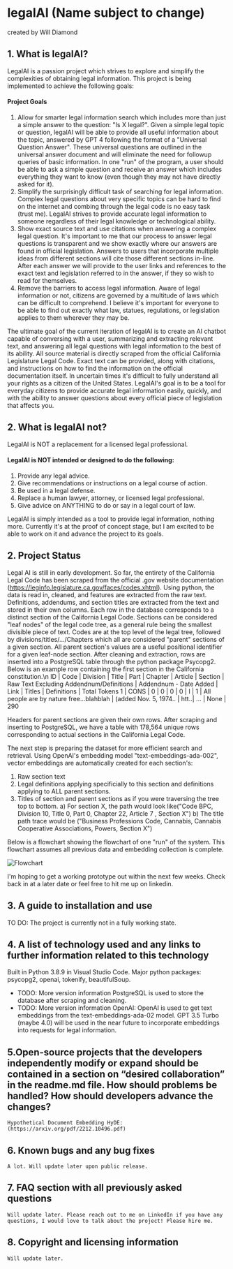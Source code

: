 # legalAI (Name subject to change)
created by Will Diamond 

## 1. What is legalAI?
LegalAI is a passion project which strives to explore and simplify the complexities of obtaining legal information. This project is being implemented to achieve the following goals:
#### Project Goals
   1. Allow for smarter legal information search which includes more than just a simple answer to the question: "Is X legal?". Given a simple legal topic or question, legalAI will be able to provide all useful information about the topic, answered by GPT 4 following the format of a "Universal Question Answer". These universal questions are outlined in the universal answer document and will eliminate the need for followup queries of basic information. In one "run" of the program, a user should be able to ask a simple question and receive an answer which includes everything they want to know (even though they may not have directly asked for it).
   2. Simplify the surprisingly difficult task of searching for legal information. Complex legal questions about very specific topics can be hard to find on the internet and combing through the legal code is no easy task (trust me). LegalAI strives to provide accurate legal information to someone regardless of their legal knowledge or technological ability.
   3. Show exact source text and use citations when answering a complex legal question. It's important to me that our process to answer legal questions is transparent and we show exactly where our answers are found in official legislation. Answers to users that incorporate multiple ideas from different sections will cite those different sections in-line. After each answer we will provide to the user links and references to the exact text and legislation referred to in the answer, if they so wish to read for themselves.
   4. Remove the barriers to access legal information. Aware of legal information or not, citizens are governed by a multitude of laws which can be difficult to comprehend. I believe it's important for everyone to be able to find out exactly what law, statues, regulations, or legislation applies to them wherever they may be.

The ultimate goal of the current iteration of legalAI is to create an AI chatbot capable of conversing with a user, summarizing and extracting relevant text, and answering all legal questions with legal information to the best of its ability. All source material is directly scraped from the official California Legislature Legal Code. Exact text can be provided, along with citations, and instructions on how to find the information on the official documentation itself. In uncertain times it's difficult to fully understand all your rights as a citizen of the United States. LegalAI's goal is to be a tool for everyday citizens to provide accurate legal information easily, quickly, and with the ability to answer questions about every official piece of legislation that affects you.

## 2. What is legalAI not?
LegalAI is NOT a replacement for a licensed legal professional. 
#### LegalAI is NOT intended or designed to do the following:
   1. Provide any legal advice.
   2. Give recommendations or instructions on a legal course of action.
   3. Be used in a legal defense.
   4. Replace a human lawyer, attorney, or licensed legal professional.
   5. Give advice on ANYTHING to do or say in a legal court of law.
      
LegalAI is simply intended as a tool to provide legal information, nothing more. Currently it's at the proof of concept stage, but I am excited to be able to work on it and advance the project to its goals.

## 2. Project Status
   Legal AI is still in early development. So far, the entirety of the California Legal Code has been scraped from the official .gov website documentation (https://leginfo.legislature.ca.gov/faces/codes.xhtml). Using python, the data is read in, cleaned, and features are extracted from the raw text. Definitions, addendums, and section titles are extracted from the text and stored in their own columns. Each row in the database corresponds to a distinct section of the California Legal Code. Sections can be considered "leaf nodes" of the legal code tree, as a general rule being the smallest divisible piece of text. Codes are at the top level of the legal tree, followed by divisions/titles/.../Chapters which all are considered "parent" sections of a given section. All parent section's values are a useful positional identifier for a given leaf-node section. After cleaning and extraction, rows are inserted into a PostgreSQL table through the python package Psycopg2. Below is an example row containing the first section in the California constitution.\n
   ID | Code | Division | Title | Part | Chapter | Article | Section | Raw Text Excluding Addendnum/Definitions | Addendnum - Date Added | Link | Titles | Definitions | Total Tokens
   1  | CONS | 0        | 0	  | 0    | 0       |	I       |	1	   | All people are by nature free...blahblah |	(added Nov. 5, 1974..  | htt..| ...    | None        | 290			

Headers for parent sections are given their own rows. After scraping and inserting to PostgreSQL, we have a table with 178,564 unique rows corresponding to actual sections in the California Legal Code.
   
The next step is preparing the dataset for more efficient search and retrieval. Using OpenAI's embedding model "text-embeddings-ada-002", vector embeddings are automatically created for each section's:
   1. Raw section text
   2. Legal definitions applying specificially to this section and definitions applying to ALL parent sections.
   3. Titles of section and parent sections as if you were traversing the tree top to bottom.
      a) For section X, the path would look like("Code BPC, Division 10, Title 0, Part 0, Chapter 22, Article 7 , Section X")
      b) The title path trace would be ("Business Professions Code, Cannabis, Cannabis Cooperative Associations, Powers, Section X")

Below is a flowchart showing the flowchart of one "run" of the system. This flowchart assumes all previous data and embedding collection is complete.

![Flowchart](https://github.com/spartypkp/legalAI/assets/59883254/f8cd0cc9-2e69-40f4-8a6f-27fdef98d537)

I'm hoping to get a working prototype out within the next few weeks. Check back in at a later date or feel free to hit me up on linkedin.

## 3. A guide to installation and use
   TO DO: The project is currently not in a fully working state.
## 4. A list of technology used and any links to further information related to this technology
   Built in Python 3.8.9 in Visual Studio Code. Major python packages: psycopg2, openai, tokenify, beautifulSoup.
   - TODO: More version information
   PostgreSQL is used to store the database after scraping and cleaning.
   - TODO: More version information
   OpenAI: OpenAI is used to get text embeddings from the text-embeddings-ada-02 model. GPT 3.5 Turbo (maybe 4.0) will be used in the near future to incorporate embeddings into requests for legal information.

## 5.Open-source projects that the developers independently modify or expand should be contained in a section on “desired collaboration” in the readme.md file. How should problems be handled? How should developers advance the changes?
    Hypothetical Document Embedding HyDE: (https://arxiv.org/pdf/2212.10496.pdf)
## 6. Known bugs and any bug fixes
    A lot. Will update later upon public release.
## 7. FAQ section with all previously asked questions
    Will update later. Please reach out to me on LinkedIn if you have any questions, I would love to talk about the project! Please hire me.
## 8. Copyright and licensing information
    Will update later.
